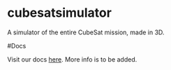 # cubesatsimulator

A simulator of the entire CubeSat mission, made in 3D.

#Docs

Visit our docs [here](https://Sesamestrong.github.io/cubesatsimulator/out/). More info is to be added.

